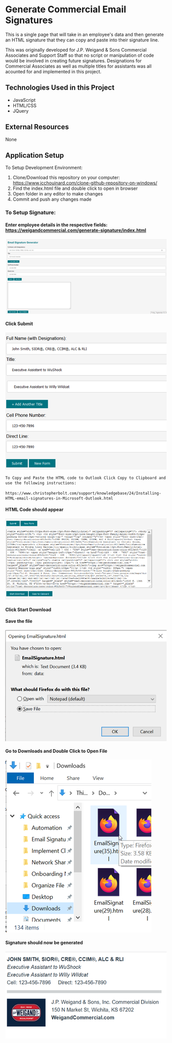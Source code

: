 # Generate Commercial Email Signatures 
This is a single page that will take in an employee's data and then generate an HTML signature that they can copy and paste into their signature line. 

This was originally developed for J.P. Weigand & Sons Commercial Associates and Support Staff so that no script or manipulation of code would be involved in creating future signatures. Designations for Commercial Associates as well as multiple titles for assistants was all acounted for and implemented in this project. 

## Technologies Used in this Project

* JavaScript
* HTML/CSS
* JQuery

## External Resources
None
## Application Setup
To Setup Development Environment:
1. Clone/Download this repository on your computer: https://www.jcchouinard.com/clone-github-repository-on-windows/
1. Find the index.html file and double click to open in browser
1. Open folder in any editor to make changes 
1. Commit and push any changes made

### To Setup Signature:

#### Enter employee details in the respective fields: https://weigandcommercial.com/generate-signature/index.html

![Main_Page](/images/mainPage.png)

#### Click Submit

![Submit](/images/inputInfo.png)

 ```
 To Copy and Paste the HTML code to Outlook Click Copy to Clipboard and use the following instructions:
 
 https://www.christopherbolt.com/support/knowledgebase/24/Installing-HTML-email-signatures-in-Microsoft-Outlook.html
 
```

#### HTML Code should appear

![HTML_Code](/images/signatureGenerated.png)
 
#### Click Start Download

#### Save the file

![Save_File](/images/saveFile.png)

#### Go to Downloads and Double Click to Open File

![Downloads_Page](/images/downloadsPage.png)

#### Signature should now be generated

![Final_Signature](/images/finalSignature.png)



